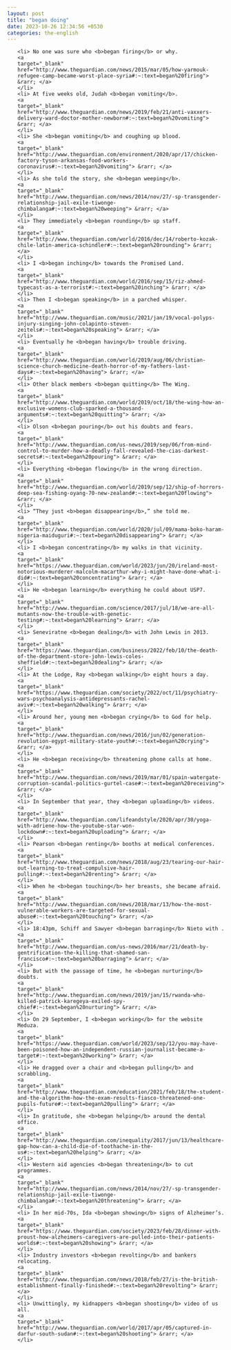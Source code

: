 ```yaml
---
layout: post
title: "began doing"
date: 2023-10-26 12:34:56 +0530
categories: the-english
---
```

<ol>

    <li> No one was sure who <b>began firing</b> or why.
    <a 
    target="_blank" 
    href="http://www.theguardian.com/news/2015/mar/05/how-yarmouk-refugee-camp-became-worst-place-syria#:~:text=began%20firing"> &rarr; </a>
    </li>
    <li> At five weeks old, Judah <b>began vomiting</b>.
    <a 
    target="_blank" 
    href="http://www.theguardian.com/news/2019/feb/21/anti-vaxxers-delivery-ward-doctor-mother-newborn#:~:text=began%20vomiting"> &rarr; </a>
    </li>
    <li> She <b>began vomiting</b> and coughing up blood.
    <a 
    target="_blank" 
    href="http://www.theguardian.com/environment/2020/apr/17/chicken-factory-tyson-arkansas-food-workers-coronavirus#:~:text=began%20vomiting"> &rarr; </a>
    </li>
    <li> As she told the story, she <b>began weeping</b>.
    <a 
    target="_blank" 
    href="http://www.theguardian.com/news/2014/nov/27/-sp-transgender-relationship-jail-exile-tiwonge-chimbalanga#:~:text=began%20weeping"> &rarr; </a>
    </li>
    <li> They immediately <b>began rounding</b> up staff.
    <a 
    target="_blank" 
    href="http://www.theguardian.com/world/2016/dec/14/roberto-kozak-chile-latin-america-schindler#:~:text=began%20rounding"> &rarr; </a>
    </li>
    <li> I <b>began inching</b> towards the Promised Land.
    <a 
    target="_blank" 
    href="http://www.theguardian.com/world/2016/sep/15/riz-ahmed-typecast-as-a-terrorist#:~:text=began%20inching"> &rarr; </a>
    </li>
    <li> Then I <b>began speaking</b> in a parched whisper.
    <a 
    target="_blank" 
    href="http://www.theguardian.com/music/2021/jan/19/vocal-polyps-injury-singing-john-colapinto-steven-zeitels#:~:text=began%20speaking"> &rarr; </a>
    </li>
    <li> Eventually he <b>began having</b> trouble driving.
    <a 
    target="_blank" 
    href="http://www.theguardian.com/world/2019/aug/06/christian-science-church-medicine-death-horror-of-my-fathers-last-days#:~:text=began%20having"> &rarr; </a>
    </li>
    <li> Other black members <b>began quitting</b> The Wing.
    <a 
    target="_blank" 
    href="http://www.theguardian.com/world/2019/oct/18/the-wing-how-an-exclusive-womens-club-sparked-a-thousand-arguments#:~:text=began%20quitting"> &rarr; </a>
    </li>
    <li> Olson <b>began pouring</b> out his doubts and fears.
    <a 
    target="_blank" 
    href="http://www.theguardian.com/us-news/2019/sep/06/from-mind-control-to-murder-how-a-deadly-fall-revealed-the-cias-darkest-secrets#:~:text=began%20pouring"> &rarr; </a>
    </li>
    <li> Everything <b>began flowing</b> in the wrong direction.
    <a 
    target="_blank" 
    href="http://www.theguardian.com/world/2019/sep/12/ship-of-horrors-deep-sea-fishing-oyang-70-new-zealand#:~:text=began%20flowing"> &rarr; </a>
    </li>
    <li> “They just <b>began disappearing</b>,” she told me.
    <a 
    target="_blank" 
    href="http://www.theguardian.com/world/2020/jul/09/mama-boko-haram-nigeria-maiduguri#:~:text=began%20disappearing"> &rarr; </a>
    </li>
    <li> I <b>began concentrating</b> my walks in that vicinity.
    <a 
    target="_blank" 
    href="https://www.theguardian.com/world/2023/jun/20/ireland-most-notorious-murderer-malcolm-macarthur-why-i-might-have-done-what-i-did#:~:text=began%20concentrating"> &rarr; </a>
    </li>
    <li> He <b>began learning</b> everything he could about USP7.
    <a 
    target="_blank" 
    href="http://www.theguardian.com/science/2017/jul/18/we-are-all-mutants-now-the-trouble-with-genetic-testing#:~:text=began%20learning"> &rarr; </a>
    </li>
    <li> Seneviratne <b>began dealing</b> with John Lewis in 2013.
    <a 
    target="_blank" 
    href="https://www.theguardian.com/business/2022/feb/10/the-death-of-the-department-store-john-lewis-coles-sheffield#:~:text=began%20dealing"> &rarr; </a>
    </li>
    <li> At the Lodge, Ray <b>began walking</b> eight hours a day.
    <a 
    target="_blank" 
    href="https://www.theguardian.com/society/2022/oct/11/psychiatry-wars-psychoanalysis-antidepressants-rachel-aviv#:~:text=began%20walking"> &rarr; </a>
    </li>
    <li> Around her, young men <b>began crying</b> to God for help.
    <a 
    target="_blank" 
    href="http://www.theguardian.com/news/2016/jun/02/generation-revolution-egypt-military-state-youth#:~:text=began%20crying"> &rarr; </a>
    </li>
    <li> He <b>began receiving</b> threatening phone calls at home.
    <a 
    target="_blank" 
    href="http://www.theguardian.com/news/2019/mar/01/spain-watergate-corruption-scandal-politics-gurtel-case#:~:text=began%20receiving"> &rarr; </a>
    </li>
    <li> In September that year, they <b>began uploading</b> videos.
    <a 
    target="_blank" 
    href="http://www.theguardian.com/lifeandstyle/2020/apr/30/yoga-with-adriene-how-the-youtube-star-won-lockdown#:~:text=began%20uploading"> &rarr; </a>
    </li>
    <li> Pearson <b>began renting</b> booths at medical conferences.
    <a 
    target="_blank" 
    href="http://www.theguardian.com/news/2018/aug/23/tearing-our-hair-out-learning-to-treat-compulsive-hair-pulling#:~:text=began%20renting"> &rarr; </a>
    </li>
    <li> When he <b>began touching</b> her breasts, she became afraid.
    <a 
    target="_blank" 
    href="http://www.theguardian.com/news/2018/mar/13/how-the-most-vulnerable-workers-are-targeted-for-sexual-abuse#:~:text=began%20touching"> &rarr; </a>
    </li>
    <li> 18:43pm, Schiff and Sawyer <b>began barraging</b> Nieto with .
    <a 
    target="_blank" 
    href="http://www.theguardian.com/us-news/2016/mar/21/death-by-gentrification-the-killing-that-shamed-san-francisco#:~:text=began%20barraging"> &rarr; </a>
    </li>
    <li> But with the passage of time, he <b>began nurturing</b> doubts.
    <a 
    target="_blank" 
    href="http://www.theguardian.com/news/2019/jan/15/rwanda-who-killed-patrick-karegeya-exiled-spy-chief#:~:text=began%20nurturing"> &rarr; </a>
    </li>
    <li> On 29 September, I <b>began working</b> for the website Meduza.
    <a 
    target="_blank" 
    href="https://www.theguardian.com/world/2023/sep/12/you-may-have-been-poisoned-how-an-independent-russian-journalist-became-a-target#:~:text=began%20working"> &rarr; </a>
    </li>
    <li> He dragged over a chair and <b>began pulling</b> and scrabbling.
    <a 
    target="_blank" 
    href="http://www.theguardian.com/education/2021/feb/18/the-student-and-the-algorithm-how-the-exam-results-fiasco-threatened-one-pupils-future#:~:text=began%20pulling"> &rarr; </a>
    </li>
    <li> In gratitude, she <b>began helping</b> around the dental office.
    <a 
    target="_blank" 
    href="http://www.theguardian.com/inequality/2017/jun/13/healthcare-gap-how-can-a-child-die-of-toothache-in-the-us#:~:text=began%20helping"> &rarr; </a>
    </li>
    <li> Western aid agencies <b>began threatening</b> to cut programmes.
    <a 
    target="_blank" 
    href="http://www.theguardian.com/news/2014/nov/27/-sp-transgender-relationship-jail-exile-tiwonge-chimbalanga#:~:text=began%20threatening"> &rarr; </a>
    </li>
    <li> In her mid-70s, Ida <b>began showing</b> signs of Alzheimer’s.
    <a 
    target="_blank" 
    href="https://www.theguardian.com/society/2023/feb/28/dinner-with-proust-how-alzheimers-caregivers-are-pulled-into-their-patients-worlds#:~:text=began%20showing"> &rarr; </a>
    </li>
    <li> Industry investors <b>began revolting</b> and bankers relocating.
    <a 
    target="_blank" 
    href="http://www.theguardian.com/news/2018/feb/27/is-the-british-establishment-finally-finished#:~:text=began%20revolting"> &rarr; </a>
    </li>
    <li> Unwittingly, my kidnappers <b>began shooting</b> video of us all.
    <a 
    target="_blank" 
    href="http://www.theguardian.com/world/2017/apr/05/captured-in-darfur-south-sudan#:~:text=began%20shooting"> &rarr; </a>
    </li>
